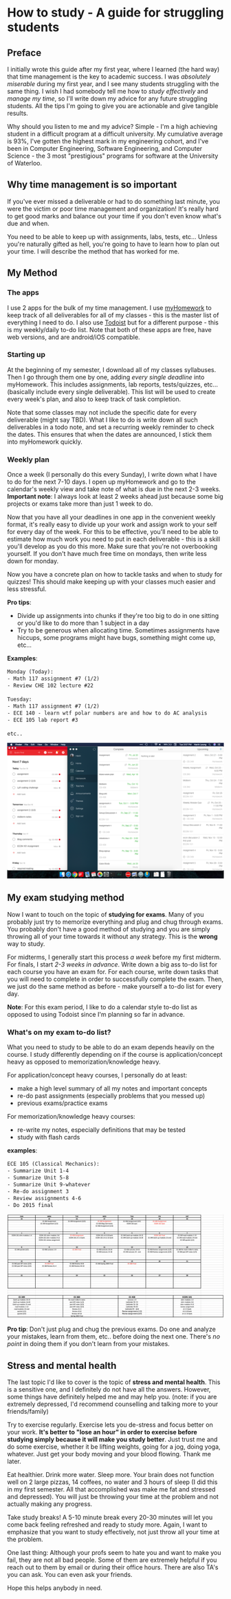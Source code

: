 # How to study - A guide for struggling students

## Preface

I initially wrote this guide after my first year, where I learned (the hard way) that time management is the key to academic success. I was *absolutely miserable* during my first year, and I see many students struggling with the same thing. I wish I had somebody tell me how to *study effectively* and *manage my time*, so I'll write down my advice for any future struggling students. All the tips I'm going to give you are actionable and give tangible results.

Why should you listen to me and my advice? Simple - I'm a high achieving student in a difficult program at a difficult university. My cumulative average is 93%, I've gotten the highest mark in my engineering cohort, and I've been in Computer Engineering, Software Engineering, and Computer Science - the 3 most "prestigious" programs for software at the University of Waterloo.

## Why time management is so important

If you've ever missed a deliverable or had to do something last minute, you were the victim or poor time management and organization! It's really hard to get good marks and balance out your time if you don't even know what's due and when.

You need to be able to keep up with assignments, labs, tests, etc... Unless you're naturally gifted as hell, you're going to have to learn how to plan out your time. I will describe the method that has worked for me.

## My Method

### The apps

I use 2 apps for the bulk of my time management. I use [myHomework](https://myhomeworkapp.com/) to keep track of all deliverables for all of my classes - this is the master list of everything I need to do. I also use [Todoist](https://todoist.com/) but for a different purpose - this is my weekly/daily to-do list. Note that both of these apps are free, have web versions, and are android/iOS compatible. 

### Starting up

At the beginning of my semester, I download all of my classes syllabuses. Then I go through them one by one, adding *every single deadline* into myHomework. This includes assignments, lab reports, tests/quizzes, etc... (basically include every single deliverable). This list will be used to create every week's plan, and also to keep track of task completion.

Note that some classes may not include the specific date for every deliverable (might say TBD). What I like to do is write down all such deliverables in a todo note, and set a recurring weekly reminder to check the dates. This ensures that when the dates are announced, I stick them into myHomework quickly.

### Weekly plan

Once a week (I personally do this every Sunday), I write down what I have to do for the next 7-10 days. I open up myHomework and go to the calendar's weekly view and take note of what is due in the next 2-3 weeks. **Important note**: I always look at least 2 weeks ahead just because some big projects or exams take more than just 1 week to do. 

Now that you have all your deadlines in one app in the convenient weekly format, it's really easy to divide up your work and assign work to your self for every day of the week. For this to be effective, you'll need to be able to estimate how much work you need to put in each deliverable - this is a skill you'll develop as you do this more. Make sure that you're not overbooking yourself. If you don't have much free time on mondays, then write less down for monday. 

Now you have a concrete plan on how to tackle tasks and when to study for quizzes! This should make keeping up with your classes much easier and less stressful.

**Pro tips**: 
* Divide up assignments into chunks if they're too big to do in one sitting or you'd like to do more than 1 subject in a day
* Try to be generous when allocating time. Sometimes assignments have hiccups, some programs might have bugs, something might come up, etc...

**Examples**:

    Monday (Today):
    - Math 117 assignment #7 (1/2)
    - Review CHE 102 lecture #22
    
    Tuesday:
    - Math 117 assignment #7 (1/2)
    - ECE 140 - learn wtf polar numbers are and how to do AC analysis
    - ECE 105 lab report #3
    
    etc..

![An example of what my Todoist and myHomework looks like](./schedule.png)

## My exam studying method

Now I want to touch on the topic of **studying for exams**. Many of you probably just try to memorize everything and plug and chug through exams. You probably don't have a good method of studying and you are simply throwing all of your time towards it without any strategy. This is the **wrong** way to study. 

For midterms, I generally start this process *a week* before my first midterm. For finals, I start *2-3 weeks in advance*. Write down a big ass to-do list for each course you have an exam for. For each course, write down tasks that you will need to complete in order to successfully complete the exam. Then, we just do the same method as before - make yourself a to-do list for every day. 

**Note**: For this exam period, I like to do a calendar style to-do list as opposed to using Todoist since I'm planning so far in advance.

### What's on my exam to-do list?

What you need to study to be able to do an exam depends heavily on the course. I study differently depending on if the course is application/concept heavy as opposed to memorization/knowledge heavy.

For application/concept heavy courses, I personally do at least:
* make a high level summary of all my notes and important concepts
* re-do past assignments (especially problems that you messed up)
* previous exams/practice exams

For memorization/knowledge heavy courses:
* re-write my notes, especially definitions that may be tested
* study with flash cards

**examples**:

    ECE 105 (Classical Mechanics):
    - Summarize Unit 1-4
    - Summarize Unit 5-8
    - Summarize Unit 9-whatever
    - Re-do assignment 3
    - Review assignments 4-6
    - Do 2015 final

![Example of ](./final_schedule.png)

**Pro tip**: Don't just plug and chug the previous exams. Do one and analyze your mistakes, learn from them, etc.. before doing the next one. There's *no point* in doing them if you don't learn from your mistakes.

## Stress and mental health

The last topic I'd like to cover is the topic of **stress and mental health**. This is a sensitive one, and I definitely do not have all the answers. However, some things have definitely helped me and may help you. (note: if you are extremely depressed, I'd recommend counselling and talking more to your friends/family)

Try to exercise regularly. Exercise lets you de-stress and focus better on your work. **It's better to "lose an hour" in order to exercise before studying simply because it will make you study better**. Just trust me and do some exercise, whether it be lifting weights, going for a jog, doing yoga, whatever. Just get your body moving and your blood flowing. Thank me later.

Eat healthier. Drink more water. Sleep more. Your brain does not function well on 2 large pizzas, 14 coffees, no water and 3 hours of sleep (I did this in my first semester. All that accomplished was make me fat and stressed and depressed). You will just be throwing your time at the problem and not actually making any progress.

Take study breaks! A 5-10 minute break every 20-30 minutes will let you come back feeling refreshed and ready to study more. Again, I want to emphasize that you want to study effectively, not just throw all your time at the problem.

One last thing: Although your profs seem to hate you and want to make you fail, they are not all bad people. Some of them are extremely helpful if you reach out to them by email or during their office hours. There are also TA's you can ask. You can even ask your friends.

Hope this helps anybody in need.